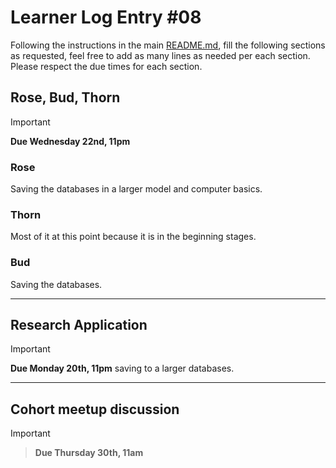 # Learner Log Entry #08

Following the instructions in the main [README.md](README.md/#entries-instructions), fill the following sections as requested, feel free to add as many lines as needed per each section. Please respect the due times for each section.

## Rose, Bud, Thorn

> [!IMPORTANT]
> **Due Wednesday 22nd, 11pm**

### Rose
Saving the databases in a larger model and computer basics. 

### Thorn
Most of it at this point because it is in the beginning stages. 

### Bud
Saving the databases. 

---

## Research Application

> [!IMPORTANT]
> **Due Monday 20th, 11pm**
saving to a larger databases.

---

## Cohort meetup discussion

> [!IMPORTANT]

> **Due Thursday 30th, 11am**
